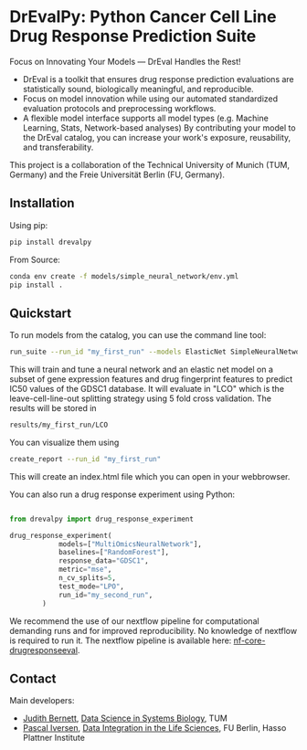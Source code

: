 # DrEvalPy: Python Cancer Cell Line Drug Response Prediction Suite

Focus on Innovating Your Models — DrEval Handles the Rest!
- DrEval is a toolkit that ensures drug response prediction evaluations are statistically sound, biologically meaningful, and reproducible.
- Focus on model innovation while using our automated standardized evaluation protocols and preprocessing workflows.
- A flexible model interface supports all model types (e.g. Machine Learning, Stats, Network-based analyses)
By contributing your model to the DrEval catalog, you can increase your work's exposure, reusability, and transferability.

This project is a collaboration of the Technical University of Munich (TUM, Germany) 
and the Freie Universität Berlin (FU, Germany).


## Installation
Using pip:
```bash
pip install drevalpy
```

From Source:
```bash
conda env create -f models/simple_neural_network/env.yml
pip install .
```

## Quickstart

To run models from the catalog, you can use the command line tool:
```bash
run_suite --run_id "my_first_run" --models ElasticNet SimpleNeuralNetwork --dataset GDSC1 --test_mode LCO
```
This will train and tune a neural network and an elastic net model on a subset of gene expression features and drug fingerprint features to predict IC50 values of the GDSC1 database. It will evaluate in "LCO" which is the leave-cell-line-out splitting strategy using 5 fold cross validation. 
The results will be stored in 

```bash
results/my_first_run/LCO
```
You can visualize them using 
```bash
create_report --run_id "my_first_run"
```
This will create an index.html file which you can open in your webbrowser.

You can also run a drug response experiment using Python:

```python

from drevalpy import drug_response_experiment

drug_response_experiment(
            models=["MultiOmicsNeuralNetwork"],
            baselines=["RandomForest"],
            response_data="GDSC1",
            metric="mse",
            n_cv_splits=5,
            test_mode="LPO",
            run_id="my_second_run",
        )
```

We recommend the use of our nextflow pipeline for computational demanding runs and for improved reproducibility. No knowledge of nextflow is required to run it. The nextflow pipeline is available here: [nf-core-drugresponseeval](https://github.com/JudithBernett/nf-core-drugresponseeval).



## Contact
Main developers: 

- [Judith Bernett](mailto:judith.bernett@tum.de), [Data Science in Systems Biology](https://www.mls.ls.tum.de/daisybio/startseite/), TUM 
- [Pascal Iversen](mailto:Pascal.Iversen@hpi.de), [Data Integration in the Life Sciences](https://www.mi.fu-berlin.de/inf/groups/ag-dilis/index.html), FU Berlin, Hasso Plattner Institute
